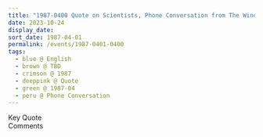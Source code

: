 ```yaml
---
title: "1987-0400 Quote on Scientists, Phone Conversation from The Wind, Volume 1, Issue 7 (April 1987), Page 15"
date: 2023-10-24
display_date: 
sort_date: 1987-04-01
permalink: /events/1987-0401-0400
tags:
  - blue @ English
  - brown @ TBD
  - crimson @ 1987
  - deeppink @ Quote
  - green @ 1987-04
  - peru @ Phone Conversation
---
```


<wave-list>
  <list-title color="green" width="75">Key Quote</list-title>
  <list-item color="BlanchedAlmond"  width="200"></list-item>
  <list-item color="Lavender"></list-item>
  <list-item color="BlanchedAlmond"></list-item>
</wave-list>

<br>

<wave-list>
  <list-title color="green" width="75">Comments</list-title>
  <list-item color="BlanchedAlmond"  width="200"></list-item>
  <list-item color="Lavender"></list-item>
  <list-item color="BlanchedAlmond"></list-item>
</wave-list>